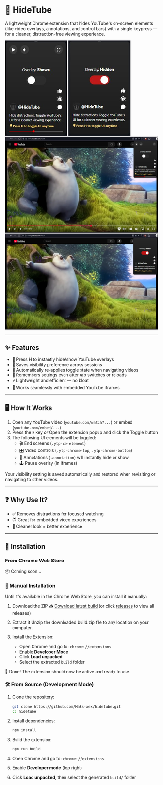 # 🎥 HideTube

A lightweight Chrome extension that hides YouTube's on-screen elements (like video overlays, annotations, and control bars) with a single keypress — for a cleaner, distraction-free viewing experience.

![HideTube UI off](src/assets/ui_toggle_off.jpg) ![HideTube UI on](src/assets/ui_toggle_on.jpg)
![HideTube demo off](src/assets/demo_toggle_off.jpg)![HideTube demo on](src/assets/demo_toggle_on.jpg)

---

## ✨ Features

- 🎯 Press H to instantly hide/show YouTube overlays
- 💾 Saves visibility preference across sessions
- 🔄 Automatically re-applies toggle state when navigating videos
- 🧠 Remembers settings even after tab switches or reloads
- ⚡ Lightweight and efficient — no bloat
- 🧩 Works seamlessly with embedded YouTube iframes

---

## 🖥 How It Works

1. Open any YouTube video (`youtube.com/watch?...`) or embed (`youtube.com/embed/...`)
2. Press the `H` key
   _or_
   Open the extension popup and click the Toggle button
3. The following UI elements will be toggled:
   - 🎬 End screens (`.ytp-ce-element`)
   - 🎛 Video controls (`.ytp-chrome-top`, `.ytp-chrome-bottom`)
   - 📝 Annotations (`.annotation`)
     will instantly hide or show
   - 🕹 Pause overlay (in iframes)

Your visibility setting is saved automatically and restored when revisiting or navigating to other videos.

---

## ❓ Why Use It?

- ✅ Removes distractions for focused watching
- 📺 Great for embedded video experiences
- 🧘 Cleaner look = better experience

---

## 🚀 Installation

### From Chrome Web Store

📦 Coming soon...

### 🔧 Manual Installation

Until it's available in the Chrome Web Store, you can install it manually:

1. Download the ZIP
   📥 [Download latest build](https://github.com/Maks-xex/hidetube/releases/download/v1.0/build.zip)
   (or click [releases](https://github.com/Maks-xex/hidetube/releases/tag/v1.0) to view all releases)

2. Extract it
   Unzip the downloaded build.zip file to any location on your computer.

3. Install the Extension:
   - Open Chrome and go to: `chrome://extensions`
   - Enable **Developer Mode**
   - Click **Load unpacked**
   - Select the extracted `build` folder

🎉 Done! The extension should now be active and ready to use.

### 🛠️ From Source (Development Mode)

1. Clone the repository:

   ```bash
   git clone https://github.com/Maks-xex/hidetube.git
   cd hidetube
   ```

2. Install dependencies:

   ```bash
   npm install
   ```

3. Build the extension:

   ```bash
   npm run build
   ```

4. Open Chrome and go to: `chrome://extensions`

5. Enable **Developer mode** (top right)

6. Click **Load unpacked**, then select the generated `build/` folder
